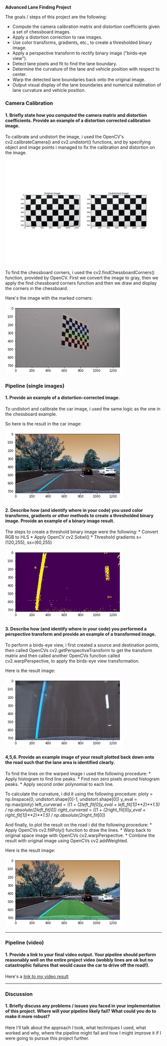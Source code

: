 
**Advanced Lane Finding Project**

The goals / steps of this project are the following:

* Compute the camera calibration matrix and distortion coefficients given a set of chessboard images.
* Apply a distortion correction to raw images.
* Use color transforms, gradients, etc., to create a thresholded binary image.
* Apply a perspective transform to rectify binary image ("birds-eye view").
* Detect lane pixels and fit to find the lane boundary.
* Determine the curvature of the lane and vehicle position with respect to center.
* Warp the detected lane boundaries back onto the original image.
* Output visual display of the lane boundaries and numerical estimation of lane curvature and vehicle position.

### Camera Calibration

#### 1. Briefly state how you computed the camera matrix and distortion coefficients. Provide an example of a distortion corrected calibration image.

To calibrate and undistort the image, i used the OpenCV's cv2.calibrateCamera() and cv2.undistort() functions, and by specifying object and image points i managed to fix the calibration and distortion on the image.

![title](./images_results/undistorted.jpg)

To find the chessboard corners, i used the cv2.findChessboardCorners() function, provided by OpenCV. First we convert the image to gray, then we apply the find chessboard corners function and then we draw and display the corners in the chessboard.

Here's the image with the marked corners:

![title](./images_results/chess.png)

### Pipeline (single images)

#### 1. Provide an example of a distortion-corrected image.

To undistort and calibrate the car image, i used the same logic as the one in the chessboard example. 

So here is the result in the car image:

![title](./images_results/distort.png)

#### 2. Describe how (and identify where in your code) you used color transforms, gradients or other methods to create a thresholded binary image.  Provide an example of a binary image result.

The steps to create a threshold binary image were the following:
    * Convert RGB to HLS
    * Apply OpenCV cv2.Sobel()
    * Threshold gradients s=(120,255), sx=(60,255)

![title](./images_results/threshold.png)

#### 3. Describe how (and identify where in your code) you performed a perspective transform and provide an example of a transformed image.

To perform a birds-eye view, i first created a source and destination points, then called OpenCVs cv2.getPerspectiveTransform to get the transform matrix and then called another OpenCVs function called cv2.warpPerspective, to apply the birds-eye view transformation.

Here is the result image:

![title](./images_results/birds-eye.png)

#### 4,5,6. Provide an example image of your result plotted back down onto the road such that the lane area is identified clearly.

To find the lines on the warped image i used the following procedure:
    * Apply histogram to find line peaks.
    * Find non zero pixels around histogram peaks.
    * Apply second order polynomial to each line.
    
To calculate the curvature, i did it using the following procedure:
    ploty = np.linspace(0, undistort.shape[0]-1, undistort.shape[0])
    y_eval = np.max(ploty)
    left_curverad = ((1 + (2*left_fit[0]*y_eval + left_fit[1])**2)**1.5) / np.absolute(2*left_fit[0])
    right_curverad = ((1 + (2*right_fit[0]*y_eval + right_fit[1])**2)**1.5) / np.absolute(2*right_fit[0])
    
And finally, to plot the result on the road i did the following procedure:
    * Apply OpenCVs cv2.fillPoly() function to draw the lines.
    * Warp back to original space image with OpenCVs cv2.warpPerspective.
    * Combine the result with original image using OpenCVs cv2.addWeighted.
    
Here is the result image:

![title](./images_results/pipeline.png)

---

### Pipeline (video)

#### 1. Provide a link to your final video output.  Your pipeline should perform reasonably well on the entire project video (wobbly lines are ok but no catastrophic failures that would cause the car to drive off the road!).

Here's a [link to my video result](./test_3.mp4)

---

### Discussion

#### 1. Briefly discuss any problems / issues you faced in your implementation of this project.  Where will your pipeline likely fail?  What could you do to make it more robust?

Here I'll talk about the approach I took, what techniques I used, what worked and why, where the pipeline might fail and how I might improve it if I were going to pursue this project further.  
